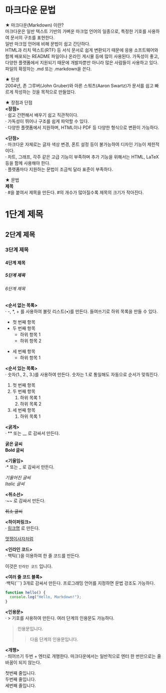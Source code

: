 # 마크다운 문법

★ 마크다운(Markdown) 이란?  
마크다운은 일반 텍스트 기반의 가벼운 마크업 언어의 일종으로, 특정한 기호를 사용하여 문서의 구조를 표현한다.  
일반 마크업 언어에 비해 문법이 쉽고 간단하다.  
HTML과 리치 텍스트(RTF) 등 서식 문서로 쉽게 변환되기 때문에 응용 소프트웨어와 함께 배포되는 README 파일이나 온라인 게시물 등에 많이 사용된다. 가독성이 좋고, 다양한 플랫폼에서 지원되기 때문에 개발자뿐만 아니라 많은 사람들이 사용하고 있다.  
파일의 확장자는 .md 또는 .markdown을 쓴다.

★ 탄생  
2004년, 존 그루버(John Gruber)와 아론 스워츠(Aaron Swartz)가 문서를 쉽고 빠르게 작성하는 것을 목적으로 만들었다.

★ 장점과 단점  
**<장점>**  
· 쉽고 간편해서 배우기 쉽고 직관적이다.  
· 가독성이 뛰어나 구조를 쉽게 파악할 수 있다.  
· 다양한 플랫폼에서 지원하며, HTML이나 PDF 등 다양한 형식으로 변환이 가능하다.

**<단점>**  
· 마크다운 자체로는 글자 색상 변경, 폰트 설정 등이 불가능하여 디자인 기능이 제한적이다.  
· 차트, 그래프, 각주 같은 고급 기능이 부족하며 추가 기능을 위해서는 HTML, LaTeX 등을 함께 사용해야 한다.  
· 플랫폼마다 지원하는 문법이 조금씩 달라 표준이 부족하다.

★ 문법  
**제목**  
· #을 붙여서 제목을 만든다. #의 개수가 많아질수록 제목의 크기가 작아진다.

# 1단계 제목

## 2단계 제목

### 3단계 제목

#### 4단계 제목

##### 5단계 제목

###### 6단계 제목

**<순서 없는 목록>**  
· -, *, + 를 사용하여 불릿 리스트(•)를 만든다. 들여쓰기로 하위 목록을 만들 수 있다.

- 첫 번째 항목
- 두 번째 항목
  - 하위 항목 1
  - 하위 항목 2

* 세 번째 항목
  - 하위 항목 1

**<순서 있는 목록>**  
· 숫자(1., 2., 3.)를 사용하여 만든다. 숫자는 1.로 통일해도 자동으로 순서가 맞춰진다.

1. 첫 번째 항목
2. 두 번째 항목
   1. 하위 목록 1
   2. 하위 목록 2
3. 세 번째 항목
   1. 하위 목록 1

**<굵게>**  
· ** 또는 __ 로 감싸서 만든다.

**굵은 글씨**  
**Bold 글씨**

**<기울임>**  
·* 또는 _ 로 감싸서 만든다.

_기울어진 글씨_  
_Italic 글씨_

**<취소선>**  
·~~ 로 감싸서 만든다.

~~취소 글씨~~

**<하이퍼링크>**  
· [링크명](URL) 로 만든다.

[멋쟁이사자처럼](https://likelion.net/)

**<인라인 코드>**  
· 백틱(`)을 이용하여 한 줄 코드를 만든다.

이것은 `인라인 코드` 입니다.

**<여러 줄 코드 블록>**  
·백틱(```) 3개로 감싸서 만든다. 프로그래밍 언어를 지정하면 문법 강조도 가능하다.

```javascript
function hello() {
  console.log("Hello, Markdown!");
}
```

**<인용문>**  
· > 기호를 사용하여 만든다. 여러 단계의 인용문도 가능하다.

> 인용문입니다.
>
> > 다음 단계의 인용문입니다.

**<개행>**  
· 띄어쓰기 두번 + 엔터로 개행한다. 마크다운에서는 일반적으로 엔터 한 번만으로는 줄바꿈이 되지 않는다.

첫번째 줄입니다.  
두번째 줄입니다.  
세번째 줄입니다.
